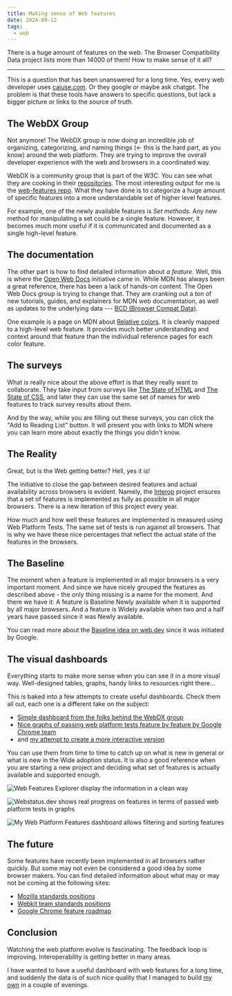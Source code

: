 ```yaml
---
title: Making sense of Web features
date: 2024-09-12
tags:
  - web
---
```


There is a huge amount of features on the web. The Browser Compatibility Data project lists more than 14000 of them! How to make sense of it all?

---

This is a question that has been unanswered for a long time. Yes, every web developer uses [caiuse.com](https://caniuse.com). Or they google or maybe ask chatgpt. The problem is that these tools have answers to specific questions, but lack a bigger picture or links to the source of truth.

## The WebDX Group

Not anymore! The WebDX group is now doing an incredible job of organizing, categorizing, and naming things (&#8592; this is the hard part, as you know) around the web platform. They are trying to improve the overall developer experience with the web and browsers in a coordinated way.

WebDX is a community group that is part of the W3C. You can see what they are cooking in their [repositories](https://github.com/web-platform-dx). The most interesting output for me is the [web-features repo](https://github.com/web-platform-dx/web-features). What they have done is to categorize a huge amount of specific features into a more understandable set of higher level features.

For example, one of the newly available features is _Set methods_. Any new method for manipulating a set could be a single feature. However, it becomes much more useful if it is communicated and documented as a single high-level feature.

## The documentation

The other part is how to find detailed information about _a feature_. Well, this is where the [Open Web Docs](https://openwebdocs.org/) initiative came in. While MDN has always been a great reference, there has been a lack of hands-on content. The Open Web Docs group is trying to change that. They are cranking out a ton of new tutorials, guides, and explainers for MDN web documentation, as well as updates to the underlying data --- [BCD (Browser Compat Data)](https://github.com/mdn/browser-compat-data).

One example is a page on MDN about [Relative colors](https://developer.mozilla.org/en-US/docs/Web/CSS/CSS_colors/Relative_colors). It is cleanly mapped to a high-level web feature. It provides much better understanding and context around that feature than the individual reference pages for each color feature.

## The surveys

What is really nice about the above effort is that they really want to collaborate. They take input from surveys like [The State of HTML](https://stateofhtml.com/) and [The State of CSS](https://stateofcss.com), and later they can use the same set of names for web features to track survey results about them.

And by the way, while you are filling out these surveys, you can click the "Add to Reading List" button. It will present you with links to MDN where you can learn more about exactly the things you didn't know.

## The Reality

Great, but is the Web getting better? Hell, yes it is!

The initiative to close the gap between desired features and actual availability across browsers is evident. Namely, the [Interop](https://wpt.fyi/interop-2024) project ensures that a set of features is implemented as fully as possible in all major browsers. There is a new iteration of this project every year.

How much and how well these features are implemented is measured using Web Platform Tests. The same set of tests is run against all browsers. That is why we have these nice percentages that reflect the actual state of the features in the browsers.

## The Baseline

The moment when a feature is implemented in all major browsers is a very important moment. And since we have nicely grouped the features as described above - the only thing missing is a name for the moment. And there we have it: A feature is Baseline Newly available when it is supported by all major browsers. And a feature is Widely available when two and a half years have passed since it was Newly available.

You can read more about the [Baseline idea on web.dev](https://web.dev/baseline/) since it was initiated by Google.

## The visual dashboards

Everything starts to make more sense when you can see it in a more visual way. Well-designed tables, graphs, handy links to resources right there...

This is baked into a few attempts to create useful dashboards. Check them all out, each one is a different take on the subject:

- [Simple dashboard from the folks behind the WebDX group](https://web-platform-dx.github.io/web-features-explorer/)
- [Nice graphs of passing web platform tests feature by feature by Google Chrome team](https://webstatus.dev/)
- and [my attempt to create a more interactive version](https://web-features.lttr.cz/)

You can use them from time to time to catch up on what is new in general or what is new in the Wide adoption status. It is also a good reference when you are starting a new project and deciding what set of features is actually available and supported enough.

![Web Features Explorer display the information in a clean way](web-features-explorer.webp)

![Webstatus.dev shows real progress on features in terms of passed web platform tests in graphs](webstatus.webp)

![My Web Platform Features dashboard allows filtering and sorting features](web-platform-features.webp)

## The future

Some features have recently been implemented in all browsers rather quickly. But some may not even be considered a good idea by some browser makers. You can find detailed information about what may or may not be coming at the following sites:

- [Mozilla standards positions](https://mozilla.github.io/standards-positions/)
- [Webkit team standards positions](https://webkit.org/standards-positions/)
- [Google Chrome feature roadmap](https://chromestatus.com/roadmap)

## Conclusion

Watching the web platform evolve is fascinating. The feedback loop is improving. Interoperability is getting better in many areas.

I have wanted to have a useful dashboard with web features for a long time, and suddenly the data is of such nice quality that I managed to build [my own](https://web-features.lttr.cz/) in a couple of evenings.
